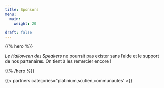 ```yaml
---
title: Sponsors
menu:
  main:
    weight: 20

draft: false
---
```


{{% hero %}}

*Le Halloween des Speakers* ne pourrait pas exister sans l'aide et le support de nos partenaires. On tient à les remercier encore !

{{% /hero %}}

<!-- Parteners list -->

{{< partners categories="platinium,soutien,communautes" >}}
